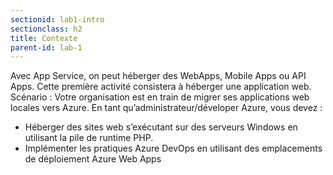 ```yaml
---
sectionid: lab1-intro
sectionclass: h2
title: Contexte
parent-id: lab-1
---
```


Avec App Service, on peut héberger des WebApps, Mobile Apps ou API Apps. Cette première activité consistera à héberger une application web.
Scénario :
Votre organisation est en train de migrer ses applications web locales vers Azure. En tant qu’administrateur/déveloper Azure, vous devez :

- Héberger des sites web s’exécutant sur des serveurs Windows en utilisant la pile de runtime PHP.
- Implémenter les pratiques Azure DevOps en utilisant des emplacements de déploiement Azure Web Apps
